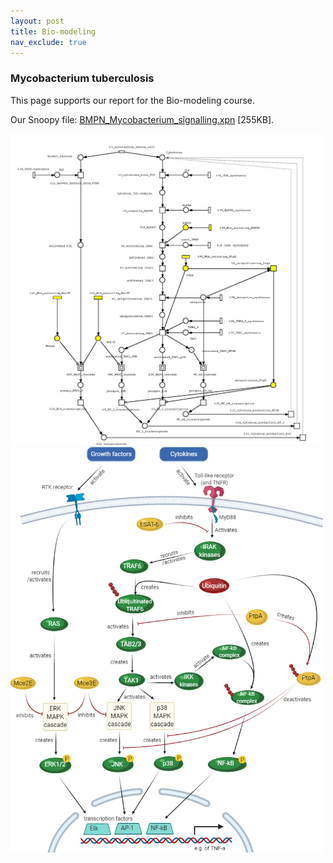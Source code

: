 ```yaml
---
layout: post
title: Bio-modeling
nav_exclude: true
---
```


### Mycobacterium tuberculosis

This page supports our report for the Bio-modeling course. 

Our Snoopy file: <a href="../assets/docs/BMPN_Mycobacterium_signalling.xpn">BMPN_Mycobacterium_signalling.xpn</a> [255KB].

<img src="../assets/img/bmpn/Mycobacterium_signalling.png" width="500"/>




<img src="../assets/img/bmpn/biorender.png" width="500"/>